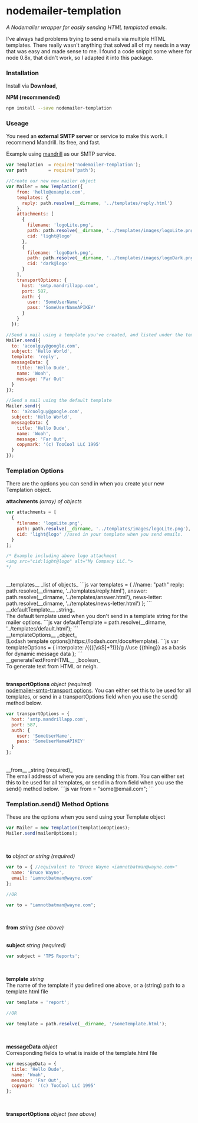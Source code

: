 # nodemailer-templation
_A Nodemailer wrapper for easily sending HTML templated emails._

I've always had problems trying to send emails via multiple HTML templates. There really wasn't anything that solved
all of my needs in a way that was easy and made sense to me. I found a code snippit some where for node 0.8x,
that didn't work, so I adapted it into this package.

### Installation

Install via __Download__,

__NPM (recommended)__
```bash
npm install --save nodemailer-templation
```

### Useage

You need an __external SMTP server__ or service to make this work. I recommend Mandrill. Its free, and fast.

Example using [mandrill](mandrillapp.com) as our SMTP service.
```js
var Templation  = require('nodemailer-templation');
var path        = require('path');

//Create our new new mailer object
var Mailer = new Templation({
    from: 'hello@example.com',
    templates: {
      reply: path.resolve(__dirname, '../templates/reply.html')
    },
    attachments: [
      {
        filename: 'logoLite.png',
        path: path.resolve(__dirname, '../templates/images/logoLite.png'),
        cid: 'light@logo'
      },
      {
        filename: 'logoDark.png',
        path: path.resolve(__dirname, '../templates/images/logoDark.png'),
        cid: 'dark@logo'
      }
    ],
    transportOptions: {
      host: 'smtp.mandrillapp.com',
      port: 587,
      auth: {
        user: 'SomeUserName',
        pass: 'SomeUserNameAPIKEY'
      }
    }
  });

//Send a mail using a template you've created, and listed under the templates option above.
Mailer.send({
  to: 'acoolguy@google.com',
  subject: 'Hello World',
  template: 'reply',
  messageData: {
    title: 'Hello Dude',
    name: 'Woah',
    message: 'Far Out'
  }
});

//Send a mail using the default template
Mailer.send({
  to: 'a2coolguy@google.com',
  subject: 'Hello World',
  messageData: {
    title: 'Hello Dude',
    name: 'Woah',
    message: 'Far Out',
    copymark: '(c) TooCool LLC 1995'
  }
});
```

### Templation Options

There are the options you can send in when you create your new Templation object.<br/>

__attachments__ _(array) of objects_
```js
var attachments = [
  {
    filename: 'logoLite.png',
    path: path.resolve(__dirname, '../templates/images/logoLite.png'),
    cid: 'light@logo' //used in your template when you send emails.
  }
];

/* Example including above logo attachment
<img src="cid:light@logo" alt="My Company LLC.">
*/
```
<br/>
__templates__ _list of objects_
```js
var templates = {
  //name: "path"
  reply: path.resolve(__dirname, '../templates/reply.html'),
  answer: path.resolve(__dirname, '../templates/answer.html'),
  news-letter: path.resolve(__dirname, '../templates/news-letter.html')
};
```
<br/>
__defaultTemplate__ _string_ <br/>
The default template used when you don't send in a template string for the mailer options.
```js
var defaultTemplate = path.resolve(__dirname, '../templates/default.html');
```
<br/>
__templateOptions__ _object_ <br/>
[Lodash template options](https://lodash.com/docs#template).
```js
var templateOptions = {
  interpolate: /{{([\s\S]+?)}}/g //use {{thing}} as a basis for dynamic message data
};
```
<br/>
__generateTextFromHTML__ _boolean_ <br/>
To generate text from HTML or neigh.
<br/><br/>

__transportOptions__ _object (required)_ <br/>
[nodemailer-smtp-transport options](https://github.com/andris9/nodemailer-smtp-transport#usage).
You can either set this to be used for all templates, or send in a transportOptions field when you
use the send() method below.
```js
var transportOptions = {
  host: 'smtp.mandrillapp.com',
  port: 587,
  auth: {
    user: 'SomeUserName',
    pass: 'SomeUserNameAPIKEY'
  }
};
```
<br/>
__from__ _string (required)_ <br/>
The email address of where you are sending this from. You can either set this to be used for all templates,
or send in a from field when you use the send() method below.
```js
var from = "some@email.com";
```

### Templation.send() Method Options

These are the options when you send using your Template object
```js
var Mailer = new Templation(templationOptions);
Mailer.send(mailerOptions);
```
<br/>

__to__ _object or string (required)_
```js
var to = { //equivalent to "Bruce Wayne <iamnotbatman@wayne.com>"
  name: 'Bruce Wayne',
  email: 'iamnotbatman@wayne.com'
};

//OR

var to = "iamnotbatman@wayne.com";
```
<br/>

__from__ _string (see above)_ <br/>
<br/>

__subject__ _string (required)_
```js
var subject = 'TPS Reports';
```
<br/>

__template__ _string_ <br/>
The name of the template if you defined one above, or a (string) path to a template.html file
```js
var template = 'report';

//OR

var template = path.resolve(__dirname, '/someTemplate.html');
```
<br/>

__messageData__ _object_ <br/>
Corresponding fields to what is inside of the template.html file
```js
var messageData = {
  title: 'Hello Dude',
  name: 'Woah',
  message: 'Far Out',
  copymark: '(c) TooCool LLC 1995'
};
```
<br/>

__transportOptions__ _object (see above)_<br/>
<br/>

